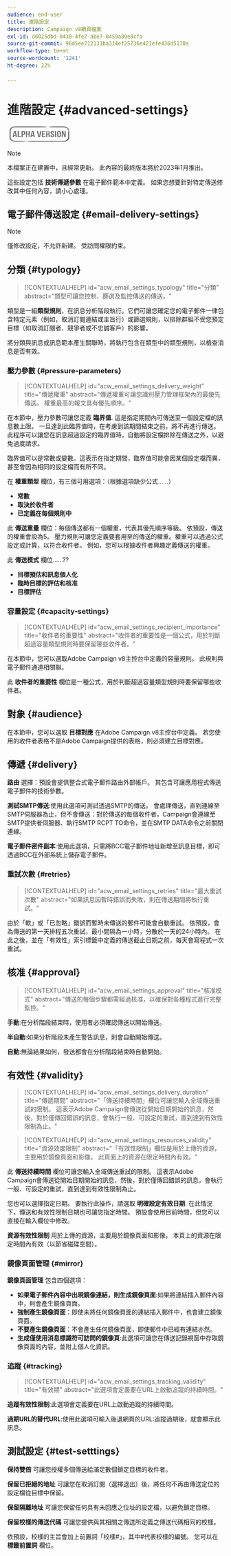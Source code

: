 ```yaml
---
audience: end-user
title: 進階設定
description: Campaign v8網頁檔案
exl-id: d6025dbd-0438-4fe7-abe7-0459a89e8cfa
source-git-commit: 96d5ee712131ba314ef25736e421efe436d5170a
workflow-type: tm+mt
source-wordcount: '1241'
ht-degree: 22%

---
```


# 進階設定 {#advanced-settings}

![](../assets/do-not-localize/badge.png)

>[!NOTE]
>
>本檔案正在建置中，且經常更新。 此內容的最終版本將於2023年1月推出。

這些設定包括 **技術傳遞參數** 在電子郵件範本中定義。 如果您想要針對特定傳送修改其中任何內容，請小心處理。

## 電子郵件傳送設定 {#email-delivery-settings}

>[!NOTE]
>
> 僅修改設定，不允許新建。 受訪問權限約束。

## 分類 {#typology}

>[!CONTEXTUALHELP]
>id="acw_email_settings_typology"
>title="分類"
>abstract="類型可讓您控制、篩選及監控傳送的傳送。"

類型是一組&#x200B;**類型規則**，在訊息分析階段執行。它們可讓您確定您的電子郵件一律包含特定元素（例如，取消訂閱連結或主旨行）或篩選規則，以排除群組不受您預定目標（如取消訂閱者、競爭者或不忠誠客戶）的影響。

將分類與訊息或訊息範本產生關聯時，將執行包含在類型中的類型規則，以檢查消息是否有效。

### 壓力參數 {#pressure-parameters}

>[!CONTEXTUALHELP]
>id="acw_email_settings_delivery_weight"
>title="傳遞權重"
>abstract="傳遞權重可讓您識別壓力管理框架內的最優先傳送。 權重最高的報文具有優先順序。"

在本節中，壓力參數可讓您定義 **臨界值**. 這是指定期間內可傳送至一個設定檔的訊息數上限。 一旦達到此臨界值時，在考慮到該期間結束之前，將不再進行傳送。此程序可以讓您在訊息超過設定的臨界值時，自動將設定檔排除在傳送之外，以避免過度請求。

臨界值可以是常數或變數。這表示在指定期間，臨界值可能會因某個設定檔而異，甚至會因為相同的設定檔而有所不同。

在 **權重類型** 欄位，有三個可用選項：（根據選項缺少公式……）

* **常數**
* **取決於收件者**
* **已定義在每個規則中**

此 **傳送重量** 欄位：每個傳送都有一個權重，代表其優先順序等級。 依預設，傳送的權重會設為5。 壓力規則可讓您定義要套用至的傳送的權重。權重可以透過公式設定或計算，以符合收件者。 例如，您可以根據收件者興趣定義傳送的權重。

此 **傳送模式** 欄位……??

* **目標預估和訊息個人化**
* **臨時目標的評估和核准**
* **目標評估**

### 容量設定 {#capacity-settings}

>[!CONTEXTUALHELP]
>id="acw_email_settings_recipient_importance"
>title="收件者的重要性"
>abstract="收件者的重要性是一個公式，用於判斷超過容量類型規則時要保留哪些收件者。"

在本節中，您可以選取Adobe Campaign v8主控台中定義的容量規則。 此規則與電子郵件通道相關聯。

此 **收件者的重要性** 欄位是一種公式，用於判斷超過容量類型規則時要保留哪些收件者。

## 對象 {#audience}

在本節中，您可以選取 **目標對應** 在Adobe Campaign v8主控台中定義。 若您使用的收件者表格不是Adobe Campaign提供的表格，則必須建立目標對應。

## 傳遞 {#delivery}

**路由** 選擇：預設會提供整合式電子郵件路由外部帳戶。 其包含可讓應用程式傳送電子郵件的技術參數。

**測試SMTP傳送**:使用此選項可測試透過SMTP的傳送。 會處理傳送，直到連線至SMTP伺服器為止，但不會傳送：對於傳送的每個收件者，Campaign會連線至SMTP提供者伺服器、執行SMTP RCPT TO命令，並在SMTP DATA命令之前關閉連線。

**電子郵件密件副本**:使用此選項，只需將BCC電子郵件地址新增至訊息目標，即可透過BCC在外部系統上儲存電子郵件。

### 重試次數 {#retries}

>[!CONTEXTUALHELP]
>id="acw_email_settings_retries"
>title="最大重試次數"
>abstract="如果訊息因暫時錯誤而失敗，則在傳送期間將執行重試。"

由於「軟」或「已忽略」錯誤而暫時未傳送的郵件可能會自動重試。 依預設，會為傳送的第一天排程五次重試，最小間隔為一小時，分散於一天的24小時內。 在此之後，並在「有效性」索引標籤中定義的傳送截止日期之前，每天會寫程式一次重試。

## 核准 {#approval}

>[!CONTEXTUALHELP]
>id="acw_email_settings_approval"
>title="核准模式"
>abstract="傳送的每個步驟都需經過核准，以確保對各種程式進行完整監控。"

**手動**:在分析階段結束時，使用者必須確認傳送以開始傳送。

**半自動**:如果分析階段未產生警告訊息，則會自動開始傳送。

**自動**:無論結果如何，發送都會在分析階段結束時自動開始。


## 有效性 {#validity}

>[!CONTEXTUALHELP]
>id="acw_email_settings_delivery_duration"
>title="傳遞期間"
>abstract="「傳送持續時間」欄位可讓您輸入全域傳送重試的限制。 這表示Adobe Campaign會傳送從開始日期開始的訊息，然後，對於僅傳回錯誤的訊息，會執行一般、可設定的重試，直到達到有效性限制為止。"

>[!CONTEXTUALHELP]
>id="acw_email_settings_resources_validity"
>title="資源效度限制"
>abstract="「有效性限制」欄位是用於上傳的資源，主要用於鏡像頁面和影像。 此頁面上的資源在限定時間內有效。"


此 **傳送持續時間** 欄位可讓您輸入全域傳送重試的限制。 這表示Adobe Campaign會傳送從開始日期開始的訊息，然後，對於僅傳回錯誤的訊息，會執行一般、可設定的重試，直到達到有效性限制為止。

您也可以選擇指定日期。 要執行此操作，請選取 **明確設定有效日期**. 在此情況下，傳送和有效性限制日期也可讓您指定時間。 預設會使用目前時間，但您可以直接在輸入欄位中修改。

**資源有效性限制** 用於上傳的資源，主要用於鏡像頁面和影像。 本頁上的資源在限定時間內有效（以節省磁碟空間）。

### 鏡像頁面管理 {#mirror}

**鏡像頁面管理** 包含四個選項：

* **如果電子郵件內容中出現鏡像連結，則生成鏡像頁面**:如果將連結插入郵件內容中，則會產生鏡像頁面。
* **強制產生鏡像頁面**：即使未將任何鏡像頁面的連結插入郵件中，也會建立鏡像頁面。
* **不要產生鏡像頁面**：不會產生任何鏡像頁面，即使郵件中已經有連結亦然。
* **生成僅使用消息標識符可訪問的鏡像頁**:此選項可讓您在傳送記錄視窗中存取鏡像頁面的內容，並附上個人化資訊。


### 追蹤 {#tracking}

>[!CONTEXTUALHELP]
>id="acw_email_settings_tracking_validity"
>title="有效期"
>abstract="此選項會定義要在URL上啟動追蹤的持續時間。"

**追蹤有效性限制**:此選項會定義要在URL上啟動追蹤的持續時間。

**過期URL的替代URL**:使用此選項可輸入後退網頁的URL:追蹤過期後，就會顯示此訊息。


## 測試設定 {#test-setttings}

**保持雙倍** 可讓您授權多個傳送給滿足數個鎖定目標的收件者。

**保留已拒絕的地址** 可讓您在取消訂閱（選擇退出）後，將任何不再由傳送定位的設定檔從目標中保留。

**保留隔離地址** 可讓您保留任何具有未回應之位址的設定檔，以避免鎖定目標。

**保留校樣的傳送代碼** 可讓您提供與其相關之傳送所定義之傳送代碼相同的校樣。

依預設，校樣的主旨會加上前置詞「校樣#」，其中#代表校樣的編號。 您可以在 **標籤前置詞** 欄位。